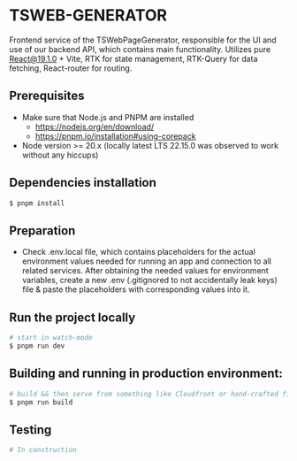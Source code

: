 # TSWEB-GENERATOR

Frontend service of the TSWebPageGenerator, responsible for the UI and use of our backend API,
which contains main functionality.
Utilizes pure React@19.1.0 + Vite, RTK for state management, RTK-Query for data fetching, React-router for routing.

## Prerequisites

- Make sure that Node.js and PNPM are installed
  - https://nodejs.org/en/download/
  - https://pnpm.io/installation#using-corepack
- Node version >= 20.x (locally latest LTS 22.15.0 was observed to work without any hiccups)

## Dependencies installation

```bash
$ pnpm install
```

## Preparation

- Check .env.local file, which contains placeholders for the actual environment values needed for running an app
  and connection to all related services. After obtaining the needed values for environment variables,
  create a new .env (.gitignored to not accidentally leak keys) file & paste the placeholders with corresponding
  values into it.

## Run the project locally

```bash
# start in watch-mode
$ pnpm run dev
```

## Building and running in production environment:

```bash
# build && then serve from something like Cloudfront or hand-crafted file-server :d
$ pnpm run build
```

## Testing

```bash
# In construction

```
